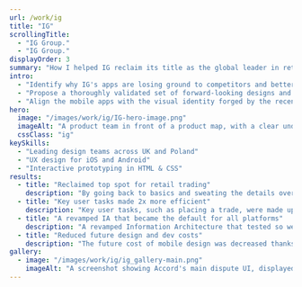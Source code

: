 ```yaml
---
url: /work/ig
title: "IG"
scrollingTitle:
  - "IG Group."
  - "IG Group."
displayOrder: 3
summary: "How I helped IG reclaim its title as the global leader in retail trading."
intro:
  - "Identify why IG's apps are losing ground to competitors and better understand what traders are looking for in a mobile trading experience."
  - "Propose a thoroughly validated set of forward-looking designs and prototypes to inform how IG's trading apps should evolve over the next 18-24 months."
  - "Align the mobile apps with the visual identity forged by the recently released desktop trading app, to aid a consistent multi-platform trading experience"
hero:
  image: "/images/work/ig/IG-hero-image.png"
  imageAlt: "A product team in front of a product map, with a clear understanding of their role and objectives"
  cssClass: "ig"
keySkills:
  - "Leading design teams across UK and Poland"
  - "UX design for iOS and Android"
  - "Interactive prototyping in HTML & CSS"
results:
  - title: "Reclaimed top spot for retail trading"
    description: "By going back to basics and sweating the details over key user tasks, IG's trading app was found 'best in class' by the Investment Trends report within a year"
  - title: "Key user tasks made 2x more efficient"
    description: "Key user tasks, such as placing a trade, were made up to 2 times more efficient thanks to the introduction of new interaction patterns and the addition of more supportive, less ambiguous information at key decision points."
  - title: "A revamped IA that became the default for all platforms"
    description: "A revamped Information Architecture that tested so well with clients, it has become the template for all IG's trading platforms, including desktop."
  - title: "Reduced future design and dev costs"
    description: "The future cost of mobile design was decreased thanks to a cross-platform approach that's resulted in UX and UI that scales across platforms while respecting mobile OS idiosyncrasies."
gallery:
  - image: "/images/work/ig/ig_gallery-main.png"
    imageAlt: "A screenshot showing Accord's main dispute UI, displayed on a MacBook Pro"
---
```

